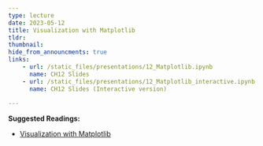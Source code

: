 ```yaml
---
type: lecture
date: 2023-05-12
title: Visualization with Matplotlib
tldr: 
thumbnail: 
hide_from_announcments: true
links: 
    - url: /static_files/presentations/12_Matplotlib.ipynb
      name: CH12 Slides 
    - url: /static_files/presentations/12_Matplotlib_interactive.ipynb
      name: CH12 Slides (Interactive version)
      
---
```

**Suggested Readings:**
- [Visualization with Matplotlib](https://github.com/phonchi/nsysu-math106A/blob/master/static_files/presentations/12_Matplotlib.ipynb)



